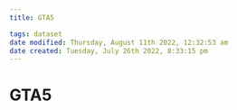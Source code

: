 ```yaml
---
title: GTA5

tags: dataset 
date modified: Thursday, August 11th 2022, 12:32:53 am
date created: Tuesday, July 26th 2022, 8:33:15 pm
---
```


# GTA5

